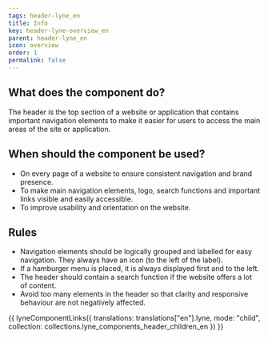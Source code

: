 ```yaml
---
tags: header-lyne_en
title: Info
key: header-lyne-overview_en
parent: header-lyne_en
icon: overview
order: 1
permalink: false
---
```


## What does the component do?
The header is the top section of a website or application that contains important navigation elements to make it easier for users to access the main areas of the site or application.

## When should the component be used?
* On every page of a website to ensure consistent navigation and brand presence.
* To make main navigation elements, logo, search functions and important links visible and easily accessible.
* To improve usability and orientation on the website.

## Rules
* Navigation elements should be logically grouped and labelled for easy navigation. They always have an icon (to the left of the label).
* If a hamburger menu is placed, it is always displayed first and to the left.
* The header should contain a search function if the website offers a lot of content.
* Avoid too many elements in the header so that clarity and responsive behaviour are not negatively affected.

{{ lyneComponentLinks({
  translations: translations["en"].lyne,
  mode: "child",
  collection: collections.lyne_components_header_children_en
}) }}
